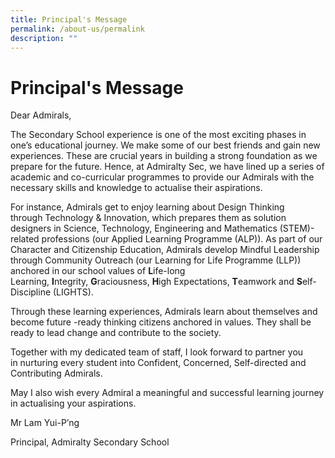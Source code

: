 ```yaml
---
title: Principal's Message
permalink: /about-us/permalink
description: ""
---
```

Principal's Message
===================

Dear Admirals,  

The Secondary School experience is one of the most exciting phases in one’s educational journey. We make some of our best friends and gain new experiences. These are crucial years in building a strong foundation as we prepare for the future. Hence, at Admiralty Sec, we have lined up a series of academic and co-curricular programmes to provide our Admirals with the necessary skills and knowledge to actualise their aspirations.

For instance, Admirals get to enjoy learning about Design Thinking through Technology & Innovation, which prepares them as solution designers in Science, Technology, Engineering and Mathematics (STEM)-related professions (our Applied Learning Programme (ALP)). As part of our Character and Citizenship Education, Admirals develop Mindful Leadership through Community Outreach (our Learning for Life Programme (LLP)) anchored in our school values of **L**ife-long Learning, **I**ntegrity, **G**raciousness, **H**igh Expectations, **T**eamwork and **S**elf-Discipline (LIGHTS).

Through these learning experiences, Admirals learn about themselves and become future -ready thinking citizens anchored in values. They shall be ready to lead change and contribute to the society.

Together with my dedicated team of staff, I look forward to partner you in nurturing every student into Confident, Concerned, Self-directed and Contributing Admirals.  

May I also wish every Admiral a meaningful and successful learning journey in actualising your aspirations.

  

Mr Lam Yui-P’ng

Principal, Admiralty Secondary School